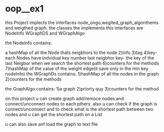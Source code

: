 # oop__ex1

this Project implects the interfaces node_ongo,wegited_graph_algorithems and weigthed graph. the classes the implements this interfaces are NodeInfo WGraphDS and WGraphAlgo

the NodeInfo contains:

a hashMap of all the Node thats neigbhors to the node 2)info 3)tag 4)key- each Nodes have indvidual key number
last neigbhor key- the key of the last Neigbor when we search the shortest path 6)counters for the methods 7)hashMap of the value of the weight edge(it save only in the min key nodeInfo)
the WGraphDs contains: 1)hashMap of all the nodes in the graph 2)counters for the methods

the GraphAlgo contains: 1)a graph 2)priorty quy 3)counters for the method

on this project u can create graph add/remoce nodes and connect/unconnect nodes to each pthers. also u can check if the graph is connect/unconnect and to check what is the shortest path between two nodes and u can get the shortest path on a List

u can also save anf load the graph to text file

